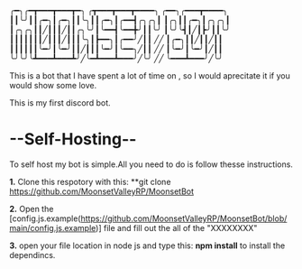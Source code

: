 ╭━╮╭━┳━━━┳━━━┳━╮ ╭┳━━━┳━━━┳━━━━╮  ╭━━╮╭━━━┳━━━━╮
┃┃╰╯┃┃╭━╮┃╭━╮┃┃╰╮┃┃╭━╮┃╭━━┫╭╮╭╮┃  ┃╭╮┃┃╭━╮┃╭╮╭╮┃
┃╭╮╭╮┃┃╱┃┃┃╱┃┃╭╮╰╯┃╰━━┫╰━━╋╯┃┃╰╯  ┃╰╯╰┫┃╱┃┣╯┃┃╰╯
┃┃┃┃┃┃┃╱┃┃┃╱┃┃┃╰╮┃┣━━╮┃╭━━╯╱┃┃ ╱╱ ┃╭━╮┃┃╱┃┃╱┃┃
┃┃┃┃┃┃╰━╯┃╰━╯┃┃╱┃┃┃╰━╯┃╰━━╮╱┃┃ ╱╱ ┃╰━╯┃╰━╯┃╱┃┃
╰╯╰╯╰┻━━━┻━━━┻╯╱╰━┻━━━┻━━━╯╱╰╯ ╱╱ ╰━━━┻━━━╯╱╰╯

This is a bot that I have spent a lot of time on , so I would aprecitate it if you would show some love.

This is my first discord bot.

# --Self-Hosting--
To self host my bot is simple.All you need to do is follow thesse instructions.

**1.** Clone  this respotory with this: **git clone https://github.com/MoonsetValleyRP/MoonsetBot

**2.** Open the [config.js.example(https://github.com/MoonsetValleyRP/MoonsetBot/blob/main/config.js.example)] file and fill out the all of the "XXXXXXXX"

**3.** open your file location in node js and type this: **npm install** to install the dependincs.
